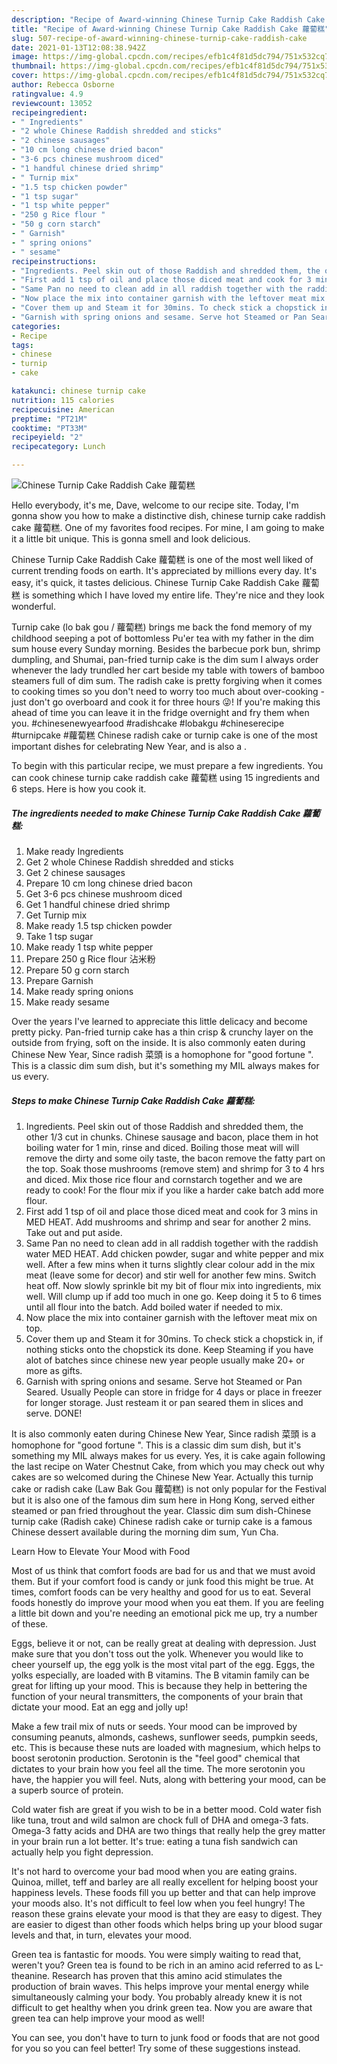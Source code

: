 ```yaml
---
description: "Recipe of Award-winning Chinese Turnip Cake Raddish Cake 蘿蔔糕"
title: "Recipe of Award-winning Chinese Turnip Cake Raddish Cake 蘿蔔糕"
slug: 507-recipe-of-award-winning-chinese-turnip-cake-raddish-cake
date: 2021-01-13T12:08:38.942Z
image: https://img-global.cpcdn.com/recipes/efb1c4f81d5dc794/751x532cq70/chinese-turnip-cake-raddish-cake-蘿蔔糕-recipe-main-photo.jpg
thumbnail: https://img-global.cpcdn.com/recipes/efb1c4f81d5dc794/751x532cq70/chinese-turnip-cake-raddish-cake-蘿蔔糕-recipe-main-photo.jpg
cover: https://img-global.cpcdn.com/recipes/efb1c4f81d5dc794/751x532cq70/chinese-turnip-cake-raddish-cake-蘿蔔糕-recipe-main-photo.jpg
author: Rebecca Osborne
ratingvalue: 4.9
reviewcount: 13052
recipeingredient:
- " Ingredients"
- "2 whole Chinese Raddish shredded and sticks"
- "2 chinese sausages"
- "10 cm long chinese dried bacon"
- "3-6 pcs chinese mushroom diced"
- "1 handful chinese dried shrimp"
- " Turnip mix"
- "1.5 tsp chicken powder"
- "1 tsp sugar"
- "1 tsp white pepper"
- "250 g Rice flour "
- "50 g corn starch"
- " Garnish"
- " spring onions"
- " sesame"
recipeinstructions:
- "Ingredients. Peel skin out of those Raddish and shredded them, the other 1/3 cut in chunks. Chinese sausage and bacon, place them in hot boiling water for 1 min, rinse and diced. Boiling those meat will will remove the dirty and some oily taste, the bacon remove the fatty part on the top. Soak those mushrooms (remove stem) and shrimp for 3 to 4 hrs and diced. Mix those rice flour and cornstarch together and we are ready to cook! For the flour mix if you like a harder cake batch add more flour."
- "First add 1 tsp of oil and place those diced meat and cook for 3 mins in MED HEAT. Add mushrooms and shrimp and sear for another 2 mins. Take out and put aside."
- "Same Pan no need to clean add in all raddish together with the raddish water MED HEAT. Add chicken powder, sugar and white pepper and mix well. After a few mins when it turns slightly clear colour add in the mix meat (leave some for decor) and stir well for another few mins. Switch heat off. Now slowly sprinkle bit my bit of flour mix into ingredients, mix well. Will clump up if add too much in one go. Keep doing it 5 to 6 times until all flour into the batch. Add boiled water if needed to mix."
- "Now place the mix into container garnish with the leftover meat mix on top."
- "Cover them up and Steam it for 30mins. To check stick a chopstick in, if nothing sticks onto the chopstick its done. Keep Steaming if you have alot of batches since chinese new year people usually make 20+ or more as gifts."
- "Garnish with spring onions and sesame. Serve hot Steamed or Pan Seared. Usually People can store in fridge for 4 days or place in freezer for longer storage. Just resteam it or pan seared them in slices and serve. DONE!"
categories:
- Recipe
tags:
- chinese
- turnip
- cake

katakunci: chinese turnip cake 
nutrition: 115 calories
recipecuisine: American
preptime: "PT21M"
cooktime: "PT33M"
recipeyield: "2"
recipecategory: Lunch

---
```



![Chinese Turnip Cake Raddish Cake 蘿蔔糕](https://img-global.cpcdn.com/recipes/efb1c4f81d5dc794/751x532cq70/chinese-turnip-cake-raddish-cake-蘿蔔糕-recipe-main-photo.jpg)

Hello everybody, it's me, Dave, welcome to our recipe site. Today, I'm gonna show you how to make a distinctive dish, chinese turnip cake raddish cake 蘿蔔糕. One of my favorites food recipes. For mine, I am going to make it a little bit unique. This is gonna smell and look delicious.

Chinese Turnip Cake Raddish Cake 蘿蔔糕 is one of the most well liked of current trending foods on earth. It's appreciated by millions every day. It's easy, it's quick, it tastes delicious. Chinese Turnip Cake Raddish Cake 蘿蔔糕 is something which I have loved my entire life. They're nice and they look wonderful.

Turnip cake (lo bak gou / 蘿蔔糕) brings me back the fond memory of my childhood seeping a pot of bottomless Pu&#39;er tea with my father in the dim sum house every Sunday morning. Besides the barbecue pork bun, shrimp dumpling, and Shumai, pan-fried turnip cake is the dim sum I always order whenever the lady trundled her cart beside my table with towers of bamboo steamers full of dim sum. The radish cake is pretty forgiving when it comes to cooking times so you don&#39;t need to worry too much about over-cooking - just don&#39;t go overboard and cook it for three hours 😜! If you&#39;re making this ahead of time you can leave it in the fridge overnight and fry them when you. #chinesenewyearfood #radishcake #lobakgu #chineserecipe #turnipcake #蘿蔔糕 Chinese radish cake or turnip cake is one of the most important dishes for celebrating New Year, and is also a .


To begin with this particular recipe, we must prepare a few ingredients. You can cook chinese turnip cake raddish cake 蘿蔔糕 using 15 ingredients and 6 steps. Here is how you cook it.

<!--inarticleads1-->

##### The ingredients needed to make Chinese Turnip Cake Raddish Cake 蘿蔔糕:

1. Make ready  Ingredients
1. Get 2 whole Chinese Raddish shredded and sticks
1. Get 2 chinese sausages
1. Prepare 10 cm long chinese dried bacon
1. Get 3-6 pcs chinese mushroom diced
1. Get 1 handful chinese dried shrimp
1. Get  Turnip mix
1. Make ready 1.5 tsp chicken powder
1. Take 1 tsp sugar
1. Make ready 1 tsp white pepper
1. Prepare 250 g Rice flour 沾米粉
1. Prepare 50 g corn starch
1. Prepare  Garnish
1. Make ready  spring onions
1. Make ready  sesame


Over the years I&#39;ve learned to appreciate this little delicacy and become pretty picky. Pan-fried turnip cake has a thin crisp &amp; crunchy layer on the outside from frying, soft on the inside. It is also commonly eaten during Chinese New Year, Since radish 菜頭 is a homophone for &#34;good fortune &#34;. This is a classic dim sum dish, but it&#39;s something my MIL always makes for us every. 

<!--inarticleads2-->

##### Steps to make Chinese Turnip Cake Raddish Cake 蘿蔔糕:

1. Ingredients. Peel skin out of those Raddish and shredded them, the other 1/3 cut in chunks. Chinese sausage and bacon, place them in hot boiling water for 1 min, rinse and diced. Boiling those meat will will remove the dirty and some oily taste, the bacon remove the fatty part on the top. Soak those mushrooms (remove stem) and shrimp for 3 to 4 hrs and diced. Mix those rice flour and cornstarch together and we are ready to cook! For the flour mix if you like a harder cake batch add more flour.
1. First add 1 tsp of oil and place those diced meat and cook for 3 mins in MED HEAT. Add mushrooms and shrimp and sear for another 2 mins. Take out and put aside.
1. Same Pan no need to clean add in all raddish together with the raddish water MED HEAT. Add chicken powder, sugar and white pepper and mix well. After a few mins when it turns slightly clear colour add in the mix meat (leave some for decor) and stir well for another few mins. Switch heat off. Now slowly sprinkle bit my bit of flour mix into ingredients, mix well. Will clump up if add too much in one go. Keep doing it 5 to 6 times until all flour into the batch. Add boiled water if needed to mix.
1. Now place the mix into container garnish with the leftover meat mix on top.
1. Cover them up and Steam it for 30mins. To check stick a chopstick in, if nothing sticks onto the chopstick its done. Keep Steaming if you have alot of batches since chinese new year people usually make 20+ or more as gifts.
1. Garnish with spring onions and sesame. Serve hot Steamed or Pan Seared. Usually People can store in fridge for 4 days or place in freezer for longer storage. Just resteam it or pan seared them in slices and serve. DONE!


It is also commonly eaten during Chinese New Year, Since radish 菜頭 is a homophone for &#34;good fortune &#34;. This is a classic dim sum dish, but it&#39;s something my MIL always makes for us every. Yes, it is cake again following the last recipe on Water Chestnut Cake, from which you may check out why cakes are so welcomed during the Chinese New Year. Actually this turnip cake or radish cake (Law Bak Gou 蘿蔔糕) is not only popular for the Festival but it is also one of the famous dim sum here in Hong Kong, served either steamed or pan fried throughout the year. Classic dim sum dish-Chinese turnip cake (Radish cake) Chinese radish cake or turnip cake is a famous Chinese dessert available during the morning dim sum, Yun Cha. 

Learn How to Elevate Your Mood with Food


Most of us think that comfort foods are bad for us and that we must avoid them. But if your comfort food is candy or junk food this might be true. At times, comfort foods can be very healthy and good for us to eat. Several foods honestly do improve your mood when you eat them. If you are feeling a little bit down and you're needing an emotional pick me up, try a number of these.

Eggs, believe it or not, can be really great at dealing with depression. Just make sure that you don't toss out the yolk. Whenever you would like to cheer yourself up, the egg yolk is the most vital part of the egg. Eggs, the yolks especially, are loaded with B vitamins. The B vitamin family can be great for lifting up your mood. This is because they help in bettering the function of your neural transmitters, the components of your brain that dictate your mood. Eat an egg and jolly up!

Make a few trail mix of nuts or seeds. Your mood can be improved by consuming peanuts, almonds, cashews, sunflower seeds, pumpkin seeds, etc. This is because these nuts are loaded with magnesium, which helps to boost serotonin production. Serotonin is the "feel good" chemical that dictates to your brain how you feel all the time. The more serotonin you have, the happier you will feel. Nuts, along with bettering your mood, can be a superb source of protein.

Cold water fish are great if you wish to be in a better mood. Cold water fish like tuna, trout and wild salmon are chock full of DHA and omega-3 fats. Omega-3 fatty acids and DHA are two things that really help the grey matter in your brain run a lot better. It's true: eating a tuna fish sandwich can actually help you fight depression. 

It's not hard to overcome your bad mood when you are eating grains. Quinoa, millet, teff and barley are all really excellent for helping boost your happiness levels. These foods fill you up better and that can help improve your moods also. It's not difficult to feel low when you feel hungry! The reason these grains elevate your mood is that they are easy to digest. They are easier to digest than other foods which helps bring up your blood sugar levels and that, in turn, elevates your mood.

Green tea is fantastic for moods. You were simply waiting to read that, weren't you? Green tea is found to be rich in an amino acid referred to as L-theanine. Research has proven that this amino acid stimulates the production of brain waves. This helps improve your mental energy while simultaneously calming your body. You probably already knew it is not difficult to get healthy when you drink green tea. Now you are aware that green tea can help improve your mood as well!

You can see, you don't have to turn to junk food or foods that are not good for you so you can feel better! Try  some  of  these  suggestions  instead.

